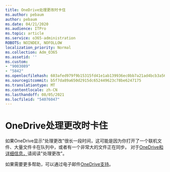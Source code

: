 ```yaml
---
title: OneDrive处理更改时卡住
ms.author: pebaum
author: pebaum
ms.date: 04/21/2020
ms.audience: ITPro
ms.topic: article
ms.service: o365-administration
ROBOTS: NOINDEX, NOFOLLOW
localization_priority: Normal
ms.collection: Adm_O365
ms.assetid: ''
ms.custom:
- "9003089"
- "5842"
ms.openlocfilehash: 603afed979f9b15315fd41e1ab139936ec0bb7a21ad4bcb3a56279a104bc0267
ms.sourcegitcommit: b5f7da89a650d2915dc652449623c78be6247175
ms.translationtype: MT
ms.contentlocale: zh-CN
ms.lasthandoff: 08/05/2021
ms.locfileid: "54076047"
---
```

# <a name="onedrive-is-stuck-on-processing-changes"></a>OneDrive处理更改时卡住

如果OneDrive显示"处理更改"很长一段时间，这可能是因为你打开了一个联机文件、大量文件卡在队列中，或者有一个非常大的文件正在同步。 对于[OneDrive和详细信息，](https://support.office.com/article/onedrive-is-stuck-on-processing-changes-b386b813-9b66-4e47-8c4c-2b45533edccd)请阅读"处理更改"。

如果需要更多帮助，可以通过电子邮件[OneDrive支持](https://go.microsoft.com/fwlink/p/?LinkId=528676)。